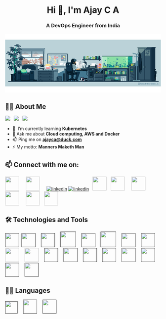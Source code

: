 
<h1 align="center">Hi 👋, I'm Ajay C A</h1>
<h3 align="center">A DevOps Engineer from India </h3>


![Footer](./assets/fadingline.gif)
![Coder](./assets/coding.gif)
![Footer](./assets/fadingline.gif)

## 🙋‍♂️ About Me

[![](https://visitor-badge.laobi.icu/badge?page_id=ajay-ca.ajay-ca)](https://visitor-badge.laobi.icu/badge?page_id=ajay-ca.ajay-ca)&nbsp;&nbsp;
[![](https://img.shields.io/github/stars/ajay-ca?color=fefb7b&logo=Undertale)](https://github-readme-stats.vercel.app/api?username=cxyfreedom&hide_title=false&hide_border=true&show_icons=true&include_all_commits=true&line_height=20&bg_color=0,EC6C6C,FFD479,FFFC79,73FA79&theme=graywhite&locale=cn)&nbsp;&nbsp;
[![](https://img.shields.io/github/followers/ajay-ca?color=27da6b&logo=Handshake)](https://github.com/ajay-ca?tab=followers)&nbsp;&nbsp;

- 🧠  I’m currently learning **Kubernetes**
- 💬 Ask me about **Cloud computing, AWS and Docker**
- 📫 Ping me on **ajayca@duck.com**
- ⚡ My motto: **Manners Maketh Man**

## 📫 Connect with me on:

[//]: # (Icons for light & dark modes)
[<img width="45" height="45" src="https://cdn.simpleicons.org/gmail/white" style="padding-right:10px;" />](mailto:ajayappu6@gmail.com#gh-dark-mode-only)&nbsp;&nbsp;
[<img width="45" height="45" src="https://cdn.simpleicons.org/gmail/black" style="padding-right:10px;" />](https://mailto:ajayappu6@gmail.com#gh-light-mode-only)&nbsp;&nbsp;
[<img width="45" height="45" src="https://www.iconsdb.com/icons/preview/white/linkedin-3-xxl.png" alt="linkedin"/></a>](https://www.linkedin.com/in/ajay-ca/#gh-dark-mode-only)
[<img width="45" height="45" src="https://cdn-icons-png.flaticon.com/512/3536/3536569.png" alt="linkedin"/></a>](https://www.linkedin.com/in/ajay-ca/#gh-light-mode-only)&nbsp;&nbsp;
[<img width="45" height="45" src="https://cdn.simpleicons.org/discord/white" style="padding-right:10px;" />](https://discord.com/users/DanY#8295#gh-dark-mode-only)
[<img width="45" height="45" src="https://cdn.simpleicons.org/discord/black" style="padding-right:10px;" />](https://discord.com/users/DanY#8295#gh-light-mode-only)&nbsp;&nbsp;
[<img width="45" height="45" src="https://cdn.simpleicons.org/stackexchange/white" style="padding-right:10px;" />](https://stackexchange.com/users/32142326/ajay#gh-dark-mode-only)
[<img width="45" height="45" src="https://img.icons8.com/?size=256&id=38496&format=png" style="padding-right:10px;" />](https://stackexchange.com/users/32142326/ajay#gh-light-mode-only)&nbsp;&nbsp;
[<img width="45" height="45" src="https://cdn.simpleicons.org/x/white" style="padding-right:10px;" />](https://www.twitter.com/ajay_c_a#gh-dark-mode-only)
[<img width="45" height="45" src="https://cdn.simpleicons.org/x/black" style="padding-right:10px;" />](https://www.twitter.com/ajay_c_a#gh-light-mode-only)&nbsp;&nbsp;


## 🛠️ Technologies and Tools

[<img width="45" height="45" src="https://img.icons8.com/?size=256&id=VLKafOkk3sBX&format=png" />]()&nbsp;
[<img width="45" height="45" src="https://img.icons8.com/?size=256&id=33039&format=png" style="padding-right:10px;" />]()&nbsp;
[<img width="45" height="45" src="https://www.vectorlogo.zone/logos/google_cloud/google_cloud-icon.svg" style="padding-right:10px;" />]()&nbsp;
[<img width="50" height="50" src="https://www.vectorlogo.zone/logos/jenkins/jenkins-icon.svg" style="padding-right:10px;" />]()&nbsp;
[<img width="45" height="45" src="https://cdn.simpleicons.org/docker" style="padding-right:10px;" />]()&nbsp;
[<img width="50" height="50" src="https://www.vectorlogo.zone/logos/elastic/elastic-icon.svg" style="padding-right:10px;" />]()&nbsp;
[<img width="45" height="45" src="https://cdn.simpleicons.org/nginx" style="padding-right:10px;" />]()&nbsp;
[<img width="45" height="45" src="https://cdn.simpleicons.org/git" style="padding-right:10px;" />]()&nbsp;
[<img width="45" height="45" src="https://cdn.simpleicons.org/github/white" style="padding-right:10px;" />](https://stackexchange.com/users/32142326/ajay#gh-dark-mode-only)&nbsp;
[<img width="45" height="45" src="https://cdn.simpleicons.org/github" style="padding-right:10px;" />](https://stackexchange.com/users/32142326/ajay#gh-light-mode-only)&nbsp;
[<img width="45" height="45" src="https://cdn.simpleicons.org/rabbitmq" style="padding-right:10px;" />]()&nbsp;
[<img width="45" height="45" src="https://cdn.simpleicons.org/mongodb" style="padding-right:10px;" />]()&nbsp;
[<img width="45" height="45" src="https://cdn.simpleicons.org/prometheus" style="padding-right:10px;" />]()&nbsp;
[<img width="45" height="45" src="https://cdn.simpleicons.org/grafana" style="padding-right:10px;" />]()&nbsp;
[<img width="45" height="45" src="https://cdn.simpleicons.org/ansible" style="padding-right:10px;" />]()&nbsp;
[<img width="45" height="45" src="https://cdn.simpleicons.org/kubernetes" style="padding-right:10px;" />]()&nbsp;
[<img width="45" height="45" src="https://cdn.simpleicons.org/redis" style="padding-right:10px;" />]()&nbsp;
[<img width="45" height="45" src="https://cdn.simpleicons.org/postman" style="padding-right:10px;" />]()&nbsp;

## 🧑‍💻 Languages

[<img width="40" height="40" src="https://www.vectorlogo.zone/logos/python/python-icon.svg" style="padding-right:10px;" />]()&nbsp;
[<img width="45" height="45" src="https://cdn.simpleicons.org/gnubash" style="padding-right:10px;" />]()&nbsp;
[<img width="45" height="45" src="https://cdn.simpleicons.org/go" style="padding-right:10px;" />]()&nbsp;

